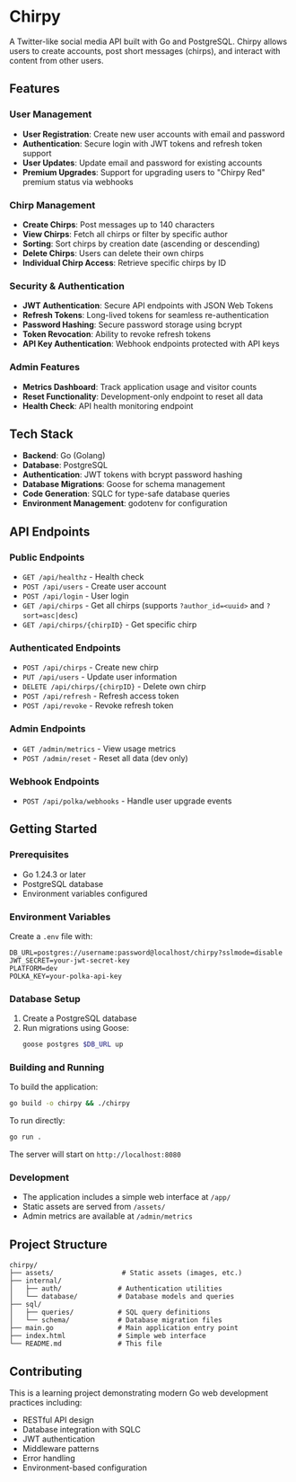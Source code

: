 # Chirpy

A Twitter-like social media API built with Go and PostgreSQL. Chirpy allows users to create accounts, post short messages (chirps), and interact with content from other users.

## Features

### User Management
- **User Registration**: Create new user accounts with email and password
- **Authentication**: Secure login with JWT tokens and refresh token support
- **User Updates**: Update email and password for existing accounts
- **Premium Upgrades**: Support for upgrading users to "Chirpy Red" premium status via webhooks

### Chirp Management
- **Create Chirps**: Post messages up to 140 characters
- **View Chirps**: Fetch all chirps or filter by specific author
- **Sorting**: Sort chirps by creation date (ascending or descending)
- **Delete Chirps**: Users can delete their own chirps
- **Individual Chirp Access**: Retrieve specific chirps by ID

### Security & Authentication
- **JWT Authentication**: Secure API endpoints with JSON Web Tokens
- **Refresh Tokens**: Long-lived tokens for seamless re-authentication
- **Password Hashing**: Secure password storage using bcrypt
- **Token Revocation**: Ability to revoke refresh tokens
- **API Key Authentication**: Webhook endpoints protected with API keys

### Admin Features
- **Metrics Dashboard**: Track application usage and visitor counts
- **Reset Functionality**: Development-only endpoint to reset all data
- **Health Check**: API health monitoring endpoint

## Tech Stack

- **Backend**: Go (Golang)
- **Database**: PostgreSQL
- **Authentication**: JWT tokens with bcrypt password hashing
- **Database Migrations**: Goose for schema management
- **Code Generation**: SQLC for type-safe database queries
- **Environment Management**: godotenv for configuration

## API Endpoints

### Public Endpoints
- `GET /api/healthz` - Health check
- `POST /api/users` - Create user account
- `POST /api/login` - User login
- `GET /api/chirps` - Get all chirps (supports `?author_id=<uuid>` and `?sort=asc|desc`)
- `GET /api/chirps/{chirpID}` - Get specific chirp

### Authenticated Endpoints
- `POST /api/chirps` - Create new chirp
- `PUT /api/users` - Update user information
- `DELETE /api/chirps/{chirpID}` - Delete own chirp
- `POST /api/refresh` - Refresh access token
- `POST /api/revoke` - Revoke refresh token

### Admin Endpoints
- `GET /admin/metrics` - View usage metrics
- `POST /admin/reset` - Reset all data (dev only)

### Webhook Endpoints
- `POST /api/polka/webhooks` - Handle user upgrade events

## Getting Started

### Prerequisites
- Go 1.24.3 or later
- PostgreSQL database
- Environment variables configured

### Environment Variables
Create a `.env` file with:
```env
DB_URL=postgres://username:password@localhost/chirpy?sslmode=disable
JWT_SECRET=your-jwt-secret-key
PLATFORM=dev
POLKA_KEY=your-polka-api-key
```

### Database Setup
1. Create a PostgreSQL database
2. Run migrations using Goose:
   ```bash
   goose postgres $DB_URL up
   ```

### Building and Running

To build the application:
```bash
go build -o chirpy && ./chirpy
```

To run directly:
```bash
go run .
```

The server will start on `http://localhost:8080`

### Development
- The application includes a simple web interface at `/app/`
- Static assets are served from `/assets/`
- Admin metrics are available at `/admin/metrics`

## Project Structure

```
chirpy/
├── assets/                 # Static assets (images, etc.)
├── internal/
│   ├── auth/              # Authentication utilities
│   └── database/          # Database models and queries
├── sql/
│   ├── queries/           # SQL query definitions
│   └── schema/            # Database migration files
├── main.go                # Main application entry point
├── index.html             # Simple web interface
└── README.md              # This file
```

## Contributing

This is a learning project demonstrating modern Go web development practices including:
- RESTful API design
- Database integration with SQLC
- JWT authentication
- Middleware patterns
- Error handling
- Environment-based configuration
